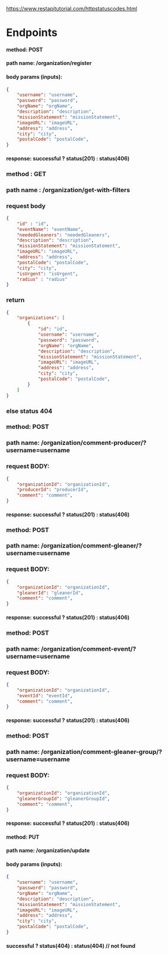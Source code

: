 https://www.restapitutorial.com/httpstatuscodes.html
# Endpoints


#### method: POST
#### path name: /organization/register
#### body params (inputs): 
```JSON
{
    "username": "username",
    "password": "password",
    "orgName": "orgName",
    "description": "description",
    "missionStatement": "missionStatement",
    "imageURL": "imageURL",
    "address": "address",
    "city": "city",
    "postalCode": "postalCode",
}
```
#### response: successful ? status(201) : status(406)


### method : GET 
### path name : /organization/get-with-filters
### request body
```JSON
{
    "id" : "id",
    "eventName": "eventName",
    "neededGleaners": "neededGleaners",
    "description": "description",
    "missionStatement": "missionStatement",
    "imageURL": "imageURL",
    "address": "address",
    "postalCode": "postalCode",
    "city": "city",
    "isUrgent": "isUrgent",
    "radius" : "radius"
}
```
### return 
```JSON
{
    "organizations": [
        {
            "id": "id",
            "username": "username",
            "password": "password",
            "orgName": "orgName",
            "description": "description",
            "missionStatement": "missionStatement",
            "imageURL": "imageURL",
            "address": "address",
            "city": "city",
            "postalCode": "postalCode",
        }
    ]
}
```
### else status 404


### method: POST
### path name: /organization/comment-producer/?username=username
### request BODY:
```JSON
{
    "organizationId": "organizationId",
    "producerId": "producerId",
    "comment": "comment",
}
```
#### response: successful ? status(201) : status(406)


### method: POST
### path name: /organization/comment-gleaner/?username=username
### request BODY:
```JSON
{
    "organizationId": "organizationId",
    "gleanerId": "gleanerId",
    "comment": "comment",
}
```
#### response: successful ? status(201) : status(406)


### method: POST
### path name: /organization/comment-event/?username=username
### request BODY:
```JSON
{
    "organizationId": "organizationId",
    "eventId": "eventId",
    "comment": "comment",
}
```
#### response: successful ? status(201) : status(406)


### method: POST
### path name: /organization/comment-gleaner-group/?username=username
### request BODY:
```JSON
{
    "organizationId": "organizationId",
    "gleanerGroupId": "gleanerGroupId",
    "comment": "comment",
}
```
#### response: successful ? status(201) : status(406)


#### method: PUT
#### path name: /organization/update
#### body params (inputs): 
```JSON
{
    "username": "username",
    "password": "password",
    "orgName": "orgName",
    "description": "description",
    "missionStatement": "missionStatement",
    "imageURL": "imageURL",
    "address": "address",
    "city": "city",
    "postalCode": "postalCode",
}
```
#### successful ? status(404) : status(404) // not found
